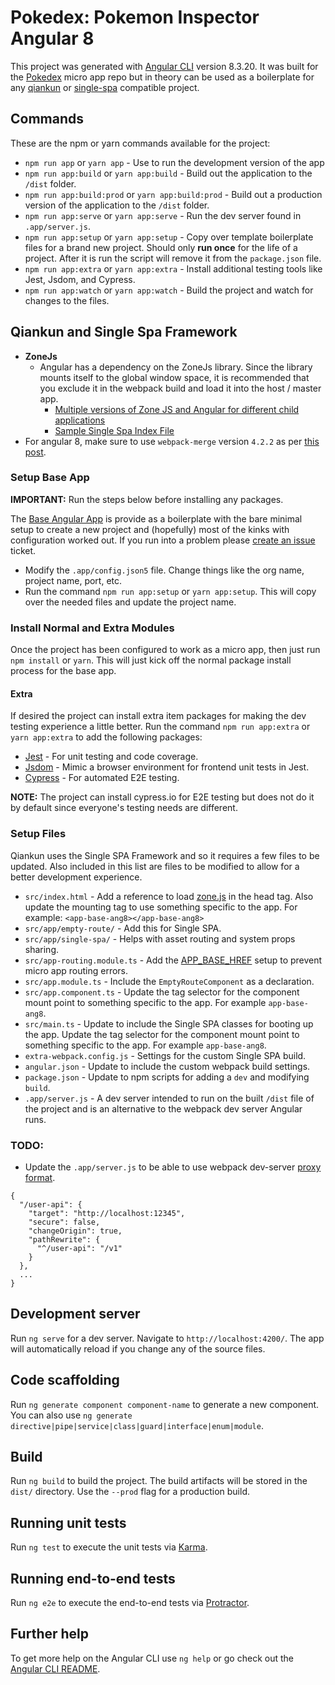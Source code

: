 # Pokedex: Pokemon Inspector Angular 8

This project was generated with [Angular CLI](https://github.com/angular/angular-cli) version 8.3.20. It was built for the [Pokedex](https://github.com/ronbravo/pokedex) micro app repo but in theory can be used as a boilerplate for any [qiankun](https://qiankun.umijs.org/) or [single-spa](https://single-spa.js.org/) compatible project.

## Commands

These are the npm or yarn commands available for the project:

* `npm run app` or `yarn app` - Use to run the development version of the app
* `npm run app:build` or `yarn app:build` - Build out the application to the `/dist` folder.
* `npm run app:build:prod` or `yarn app:build:prod` - Build out a production version of the application to the `/dist` folder.
* `npm run app:serve` or `yarn app:serve` - Run the dev server found in `.app/server.js`.
* `npm run app:setup` or `yarn app:setup` - Copy over template boilerplate files for a brand new project. Should only **run once** for the life of a project. After it is run the script will remove it from the `package.json` file.
* `npm run app:extra` or `yarn app:extra` - Install additional testing tools like Jest, Jsdom, and Cypress.
* `npm run app:watch` or `yarn app:watch` - Build the project and watch for changes to the files.

## Qiankun and Single Spa Framework

* **ZoneJs**
  * Angular has a dependency on the ZoneJs library. Since the library mounts itself to the global window space, it is recommended that you exclude it in the webpack build and load it into the host / master app.
    * [Multiple versions of Zone JS and Angular for different child applications](https://github.com/single-spa/single-spa-angular/issues/4)
    * [Sample Single Spa Index File](https://github.com/single-spa/single-spa-angular/blob/60b88f90d90a6bcbe7e1d1e751c521c48e39f705/README.md#check-if-it-works)
* For angular 8, make sure to use `webpack-merge` version `4.2.2` as per [this post](https://github.com/netlify/netlify-lambda/issues/249#issuecomment-660559206).

### Setup Base App

**IMPORTANT:** Run the steps below before installing any packages.

The [Base Angular App](https://github.com/ronbravo/pokedex/tree/boilerplate/app-base-ang8) is provide as a boilerplate with the bare minimal setup to create a new project and (hopefully) most of the kinks with configuration worked out. If you run into a problem please [create an issue](https://github.com/ronbravo/pokedex/issues) ticket.

* Modify the `.app/config.json5` file. Change things like the org name, project name, port, etc.
* Run the command `npm run app:setup` or `yarn app:setup`. This will copy over the needed files and update the project name.

### Install Normal and Extra Modules

Once the project has been configured to work as a micro app, then just run `npm install` or `yarn`. This will just kick off the normal package install process for the base app.

#### Extra

If desired the project can install extra item packages for making the dev testing experience a little better. Run the command `npm run app:extra` or `yarn app:extra` to add the following packages:

* [Jest](https://jestjs.io/) - For unit testing and code coverage.
* [Jsdom](https://www.npmjs.com/package/jsdom) - Mimic a browser environment for frontend unit tests in Jest.
* [Cypress](https://www.cypress.io/) - For automated E2E testing.

**NOTE:** The project can install cypress.io for E2E testing but does not do it by default since everyone's testing needs are different.

### Setup Files

Qiankun uses the Single SPA Framework and so it requires a few files to be updated. Also included in this list are files to be modified to allow for a better development experience.

* `src/index.html` - Add a reference to load [zone.js](https://cdnjs.com/libraries/zone.js/0.9.1) in the head tag. Also update the mounting tag to use something specific to the app. For example: `<app-base-ang8></app-base-ang8>`
* `src/app/empty-route/` - Add this for Single SPA.
* `src/app/single-spa/` - Helps with asset routing and system props sharing.
* `src/app-routing.module.ts` - Add the [APP_BASE_HREF](https://single-spa.js.org/docs/ecosystem-angular/#routing) setup to prevent micro app routing errors.
* `src/app.module.ts` - Include the `EmptyRouteComponent` as a declaration.
* `src/app.component.ts` - Update the tag selector for the component mount point to something specific to the app. For example `app-base-ang8`.
* `src/main.ts` - Update to include the Single SPA classes for booting up the app. Update the tag selector for the component mount point to something specific to the app. For example `app-base-ang8`.
* `extra-webpack.config.js` - Settings for the custom Single SPA build.
* `angular.json` - Update to include the custom webpack build settings.
* `package.json` - Update to npm scripts for adding a `dev` and modifying `build`.
* `.app/server.js` - A dev server intended to run on the built `/dist` file of the project and is an alternative to the webpack dev server Angular runs.

### TODO:

* Update the `.app/server.js` to be able to use webpack dev-server [proxy format](https://webpack.js.org/configuration/dev-server/#devserverproxy).

```
{
  "/user-api": {
    "target": "http://localhost:12345",
    "secure": false,
    "changeOrigin": true,
    "pathRewrite": {
      "^/user-api": "/v1"
    }
  },
  ...
}
```

## Development server

Run `ng serve` for a dev server. Navigate to `http://localhost:4200/`. The app will automatically reload if you change any of the source files.

## Code scaffolding

Run `ng generate component component-name` to generate a new component. You can also use `ng generate directive|pipe|service|class|guard|interface|enum|module`.

## Build

Run `ng build` to build the project. The build artifacts will be stored in the `dist/` directory. Use the `--prod` flag for a production build.

## Running unit tests

Run `ng test` to execute the unit tests via [Karma](https://karma-runner.github.io).

## Running end-to-end tests

Run `ng e2e` to execute the end-to-end tests via [Protractor](http://www.protractortest.org/).

## Further help

To get more help on the Angular CLI use `ng help` or go check out the [Angular CLI README](https://github.com/angular/angular-cli/blob/master/README.md).
